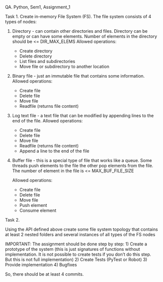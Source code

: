 QA. Python, Sem1, Assignment_1

Task 1.
Create in-memory File System (FS). The file system consists of 4 types of nodes: 
1) 	Directory - can contain other directories and files. Directory can be empty or can have some elements. Number of elements in the directory should be <= DIR_MAX_ELEMS 
	Allowed operations:
	- Create directory
	- Delete directory
	- List files and subdirectories
	- Move file or subdirectory to another location
2)	Binary file - just an immutable file that contains some information.
	Allowed operations:
	- Create file
	- Delete file
	- Move file
	- Readfile (returns file content)
3) 	Log text file - a text file that can be modified by appending lines to the end of the file.
	Allowed operations:
	- Create file
	- Delete file
	- Move file
	- Readfile (returns file content)
	- Append a line to the end of the file
4)	Buffer file - this is a special type of file that works like a queue. Some threads push elements to the file the other pop elements from the file. The number of element in the file is <= MAX_BUF_FILE_SIZE

	Allowed operations:
	- Create file
	- Delete file
	- Move file
	- Push element
	- Consume element


Task 2.

Using the API defined above create some file system topology that contains at least 2 nested folders and several instances of all types of the FS nodes


IMPORTANT:
The assignment should be done step by step:
	1) Create a prototype of the system (this is just signatures of 	functions without implementation. It is not possible to create tests if you don’t do this step. But this is not full implementation)
	2) Create Tests (PyTest or Robot)
	3) Provide implementation
	4) Bugfixes

So, there should be at least 4 commits.
